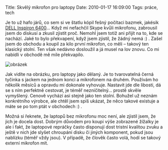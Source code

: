 Title: Skvělý mikrofon pro laptopy
Date: 2010-01-17 16:09:00
Tags: práce, tech

Je to už hafo járů, co sem si ve štatlu kópil fešný počítaci bazmek, jakésik [DELL Inspiron 6400]({filename}2008-05-28_rok-inspirovan.md)… Když mi nefachčil Skype kvůli mikrofonu, zabrousil jsem do diskusí a zkusil zjistit proč. Nemohl jsem totiž ani přijít na to, kde se nachází. Jaké to bylo překvapení, když jsem zjistil, že žádný nemá :) . Zašel jsem do obchodu a koupil za kilo první mikrofon, co měli – takový ten klasický stolní. Ten však nedávno dosloužil a já musel na lov znovu. Co mi nabídli v obchodě mě mile překvapilo.

![obrázek]({filename}/images/123.jpg)

Jak vidíte na obrázku, pro laptopy jako dělaný. Je to tvarovatelná černá tyčinka s jackem na jednom konci a mikrofonem na druhém. Používám ho několik měsíců a opravdu mi dokonale vyhovuje. Nastavit jde dle libosti, dá se s ním perfektně cestovat, je téměř nezničitelný… prostě skvěle vymyšlený. Cenově vychází asi stejně jako ten stolní. Bohužel už neznám konkrétního výrobce, ale chtěl jsem spíš ukázat, že něco takové existuje a máte se po tom ptát v obchodech :) .

Možná si řeknete, že laptopů bez mikrofonu moc není, ale zjistil jsem, že jich je docela dost. Dobrým důvodem pro koupi výše zobrazené žížalky je ale i fakt, že laptopové repráčky často disponují dost tristní kvalitou zvuku a ještě v nich jde slyšet chroupání disku či jiných komponent, pokud jsou nablízku (téměř vždy jsou). V případě, že člověk často volá, hodí se takový externí mikrofon mít.
